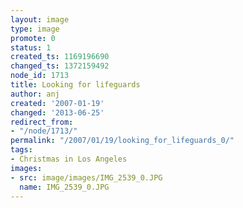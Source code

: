 ```yaml
---
layout: image
type: image
promote: 0
status: 1
created_ts: 1169196690
changed_ts: 1372159492
node_id: 1713
title: Looking for lifeguards
author: anj
created: '2007-01-19'
changed: '2013-06-25'
redirect_from:
- "/node/1713/"
permalink: "/2007/01/19/looking_for_lifeguards_0/"
tags:
- Christmas in Los Angeles
images:
- src: image/images/IMG_2539_0.JPG
  name: IMG_2539_0.JPG
---
```


